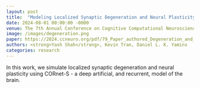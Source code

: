 ```yaml
---
layout: post
title:  "Modeling Localized Synaptic Degeneration and Neural Plasticity in Visual Cortex"
date: 2024-08-01 00:00:00 -0000
venue: The 7th Annual Conference on Cognitive Computational Neuroscience
image: /images/degeneration.png
paper: https://2024.ccneuro.org/pdf/79_Paper_authored_Degeneration_and_Plasticity_CCN_2024.pdf
authors: <strong>Yash Shah</strong>, Kevin Tran, Daniel L. K. Yamins
categories: research
---
```

In this work, we simulate localized synaptic degeneration and neural plasticity using CORnet-S - a deep artificial, and recurrent, model of the brain.